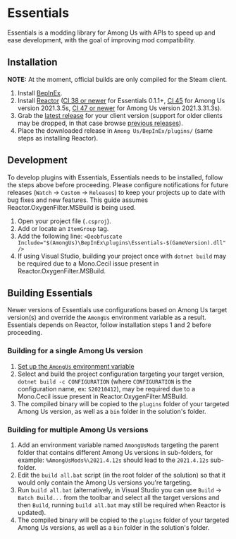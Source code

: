 # Essentials
Essentials is a modding library for Among Us with APIs to speed up and ease development, with the goal of improving mod compatibility.

## Installation
**NOTE:** At the moment, official builds are only compiled for the Steam client.
1. Install [BepInEx](https://docs.reactor.gg/docs/basic/install_bepinex).
2. Install [Reactor](https://docs.reactor.gg/docs/basic/install_reactor) ([CI 38 or newer](https://github.com/NuclearPowered/Reactor/actions/runs/593649307) for Essentials 0.1.1+, [CI 45](https://github.com/NuclearPowered/Reactor/actions/runs/636023321) for Among Us version 2021.3.5s, [CI 47 or newer](https://github.com/NuclearPowered/Reactor/actions/runs/723875068) for Among Us version 2021.3.31.3s).
3. Grab the [latest release](https://github.com/DorCoMaNdO/Reactor-Essentials/releases/latest) for your client version (support for older clients may be dropped, in that case browse [previous releases](https://github.com/DorCoMaNdO/Reactor-Essentials/releases)).
4. Place the downloaded release in `Among Us/BepInEx/plugins/` (same steps as installing Reactor).

## Development
To develop plugins with Essentials, Essentials needs to be installed, follow the steps above before proceeding.
Please configure notifications for future releases (`Watch` -> `Custom` -> `Releases`) to keep your projects up to date with bug fixes and new features.
This guide assumes Reactor.OxygenFilter.MSBuild is being used.
1. Open your project file (`.csproj`).
2. Add or locate an `ItemGroup` tag.
3. Add the following line: `<Deobfuscate Include="$(AmongUs)\BepInEx\plugins\Essentials-$(GameVersion).dll" />`
4. If using Visual Studio, building your project once with `dotnet build` may be required due to a Mono.Cecil issue present in Reactor.OxygenFilter.MSBuild.

## Building Essentials
Newer versions of Essentials use configurations based on Among Us target version(s) and override the `AmongUs` environment variable as a result.
Essentials depends on Reactor, follow installation steps 1 and 2 before proceeding.

### Building for a single Among Us version
1. [Set up the `AmongUs` environment variable](https://docs.reactor.gg/docs/basic/install_netsdk_example_template#setup-among-us-environment-variable)
2. Select and build the project configuration targeting your target version, `dotnet build -c CONFIGURATION` (where `CONFIGURATION` is the configuration name, ex: `S20210412`), may be required due to a Mono.Cecil issue present in Reactor.OxygenFilter.MSBuild.
3. The compiled binary will be copied to the `plugins` folder of your targeted Among Us version, as well as a `bin` folder in the solution's folder.

### Building for multiple Among Us versions
1. Add an environment variable named `AmongUsMods` targeting the parent folder that contains different Among Us versions in sub-folders, for example: `%AmongUsMods%\2021.4.12s` should lead to the `2021.4.12s` sub-folder.
2. Edit the `build all.bat` script (in the root folder of the solution) so that it would only contain the Among Us versions you're targeting.
3. Run `build all.bat` (alternatively, in Visual Studio you can use `Build` -> `Batch Build...` from the toolbar and select all the target versions and then `Build`, running `build all.bat` may still be required when Reactor is updated).
4. The compiled binary will be copied to the `plugins` folder of your targeted Among Us versions, as well as a `bin` folder in the solution's folder.